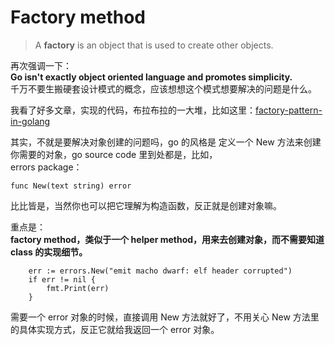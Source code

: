 # Factory method
> A **factory** is an object that is used to create other objects.

再次强调一下：  
**Go isn't exactly object oriented language and promotes simplicity.**  
千万不要生搬硬套设计模式的概念，应该想想这个模式想要解决的问题是什么。

我看了好多文章，实现的代码，布拉布拉的一大堆，比如这里：[factory-pattern-in-golang](https://matthewbrown.io/2016/01/23/factory-pattern-in-golang/)

其实，不就是要解决对象创建的问题吗，go 的风格是 定义一个 New 方法来创建你需要的对象，go source code 里到处都是，比如，  
errors package：
```
func New(text string) error
```
比比皆是，当然你也可以把它理解为构造函数，反正就是创建对象嘛。

重点是：  
**factory method，类似于一个 helper method，用来去创建对象，而不需要知道 class 的实现细节。**

```
    err := errors.New("emit macho dwarf: elf header corrupted")
    if err != nil {
        fmt.Print(err)
    }
```
需要一个 error 对象的时候，直接调用 New 方法就好了，不用关心 New 方法里的具体实现方式，反正它就给我返回一个 error 对象。